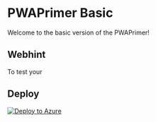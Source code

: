 # PWAPrimer Basic

Welcome to the basic version of the PWAPrimer!


## Webhint
To test your 

## Deploy
[![Deploy to Azure](https://azuredeploy.net/deploybutton.svg)](https://azuredeploy.net/)